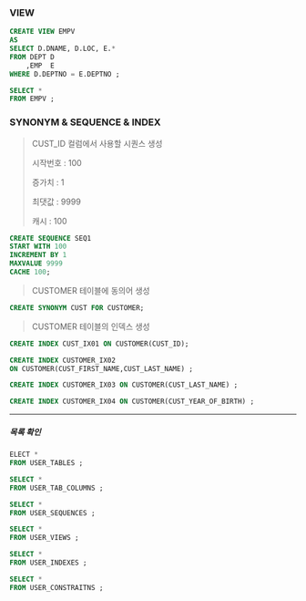 ### VIEW

```sql
CREATE VIEW EMPV 
AS 
SELECT D.DNAME, D.LOC, E.*
FROM DEPT D 
    ,EMP  E 
WHERE D.DEPTNO = E.DEPTNO ; 

SELECT * 
FROM EMPV ;
```



### SYNONYM & SEQUENCE & INDEX

> CUST_ID 컬럼에서 사용할 시퀀스 생성 
>
> 시작번호 : 100
>
> 증가치  : 1 
>
> 최댓값  : 9999
>
> 캐시  : 100

```SQL
CREATE SEQUENCE SEQ1
START WITH 100
INCREMENT BY 1
MAXVALUE 9999
CACHE 100;
```



> CUSTOMER 테이블에 동의어 생성 

```SQL
CREATE SYNONYM CUST FOR CUSTOMER;
```



> CUSTOMER 테이블의 인덱스 생성 

```SQL
CREATE INDEX CUST_IX01 ON CUSTOMER(CUST_ID);

CREATE INDEX CUSTOMER_IX02 
ON CUSTOMER(CUST_FIRST_NAME,CUST_LAST_NAME) ;

CREATE INDEX CUSTOMER_IX03 ON CUSTOMER(CUST_LAST_NAME) ;

CREATE INDEX CUSTOMER_IX04 ON CUSTOMER(CUST_YEAR_OF_BIRTH) ;
```



---------------------------------------------------------------



##### 목록 확인

```sql
ELECT * 
FROM USER_TABLES ; 

SELECT *
FROM USER_TAB_COLUMNS ; 

SELECT *
FROM USER_SEQUENCES ; 

SELECT * 
FROM USER_VIEWS ; 

SELECT * 
FROM USER_INDEXES ; 

SELECT * 
FROM USER_CONSTRAITNS ; 
```

